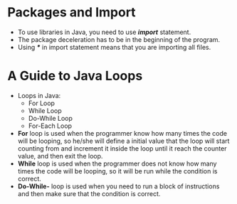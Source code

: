 # Packages and Import

- To use libraries in Java, you need to use ***import*** statement.
- The package deceleration has to be in the beginning of the program.
- Using ***\**** in import statement means that you are importing all files.


# A Guide to Java Loops

- Loops in Java:
  - For Loop
  - While Loop
  - Do-While Loop
  - For-Each Loop
- **For** loop is used when the programmer know how many times the code will be looping, so he/she will define a initial value that the loop will start counting from and increment it inside the loop until it reach the counter value, and then exit the loop.
- **While** loop is used when the programmer does not know how many times the code will be looping, so it will be run while the condition is correct.
- **Do-While-** loop is used when you need to run a block of instructions and then make sure that the condition is correct.
